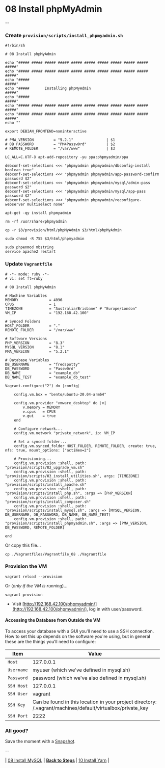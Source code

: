 # 08 Install phpMyAdmin

--

### Create `provision/scripts/install_phpmyadmin.sh`

```
#!/bin/sh

# 08 Install phpMyAdmin

echo "##### ##### ##### ##### ##### ##### ##### ##### ##### ##### #####"
echo "##### ##### ##### ##### ##### ##### ##### ##### ##### ##### #####"
echo "#####                                                       #####"
echo "#####       Installing phpMyAdmin                           #####"
echo "#####                                                       #####"
echo "##### ##### ##### ##### ##### ##### ##### ##### ##### ##### #####"
echo "##### ##### ##### ##### ##### ##### ##### ##### ##### ##### #####"
echo ""

export DEBIAN_FRONTEND=noninteractive

# PMA_VERSION         = "5.2.1"               | $1
# DB_PASSWORD         = "PM4Passw0rd"         | $2
# REMOTE_FOLDER       = "/var/www"            | $3

LC_ALL=C.UTF-8 apt-add-repository -yu ppa:phpmyadmin/ppa

debconf-set-selections <<< "phpmyadmin phpmyadmin/dbconfig-install boolean true"
debconf-set-selections <<< "phpmyadmin phpmyadmin/app-password-confirm password $2"
debconf-set-selections <<< "phpmyadmin phpmyadmin/mysql/admin-pass password $2"
debconf-set-selections <<< "phpmyadmin phpmyadmin/mysql/app-pass password $2"
debconf-set-selections <<< "phpmyadmin phpmyadmin/reconfigure-webserver multiselect none"

apt-get -qy install phpmyadmin

rm -rf /usr/share/phpmyadmin

cp -r $3/provision/html/phpMyAdmin $3/html/phpMyAdmin

sudo chmod -R 755 $3/html/phpmyadmin

sudo phpenmod mbstring
service apache2 restart
```

### Update `Vagrantfile`

```
# -*- mode: ruby -*-
# vi: set ft=ruby

# 08 Install phpMyAdmin

# Machine Variables
MEMORY              = 4096
CPUS                = 1
TIMEZONE            = "Australia/Brisbane" # "Europe/London"
VM_IP               = "192.168.42.100"

# Synced Folders
HOST_FOLDER         = "."
REMOTE_FOLDER       = "/var/www"

# Software Versions
PHP_VERSION         = "8.3"
MYSQL_VERSION       = "8.1"
PMA_VERSION         = "5.2.1"

# Database Variables
DB_USERNAME         = "fredspotty"
DB_PASSWORD         = "Passw0rd"
DB_NAME             = "example_db"
DB_NAME_TEST        = "example_db_test"

Vagrant.configure("2") do |config|

	config.vm.box = "bento/ubuntu-20.04-arm64"

	config.vm.provider "vmware_desktop" do |v|
		v.memory = MEMORY
		v.cpus   = CPUS
		v.gui    = true
	end

	# Configure network...
	config.vm.network "private_network", ip: VM_IP

	# Set a synced folder...
	config.vm.synced_folder HOST_FOLDER, REMOTE_FOLDER, create: true, nfs: true, mount_options: ["actimeo=2"]

	# Provisioning...
	config.vm.provision :shell, path: "provision/scripts/02_upgrade_vm.sh"
	config.vm.provision :shell, path: "provision/scripts/03_install_utilities.sh", args: [TIMEZONE]
	config.vm.provision :shell, path: "provision/scripts/install_apache.sh"
	config.vm.provision :shell, path: "provision/scripts/install_php.sh", :args => [PHP_VERSION]
	config.vm.provision :shell, path: "provision/scripts/install_composer.sh"
	config.vm.provision :shell, path: "provision/scripts/install_mysql.sh", :args => [MYSQL_VERSION, DB_USERNAME, DB_PASSWORD, DB_NAME, DB_NAME_TEST]
	config.vm.provision :shell, path: "provision/scripts/install_phpmyadmin.sh", :args => [PMA_VERSION, DB_PASSWORD, REMOTE_FOLDER]

end
```

Or copy this file...

```
cp ./Vagrantfiles/Vagrantfile_08 ./Vagrantfile
```

### Provision the VM

```
vagrant reload --provision
```

Or (*only if the VM is running*)...

```
vagrant provision
```

* Visit [http://192.168.42.100/phpmyadmin/](http://192.168.42.100/phpmyadmin/), log in with user/password.

#### Accessing the Database from Outside the VM

To access your database with a GUI you'll need to use a SSH connection. How to set this up depends on the software you're using, but in general these are the things you'll need to configure:

Item | Value
---- | -----
`Host` | 127.0.0.1
`Username` | myuser (which we've defined in mysql.sh)
`Password` | password (which we've also defined in mysql.sh)
`SSH Host` | 127.0.0.1
`SSH User` | vagrant
`SSH Key` | Can be found in this location in your project directory: /.vagrant/machines/default/virtualbox/private_key
`SSH Port` | 2222

### All good?

Save the moment with a [Snapshot](./Snapshots.md).

--

| [08 Install MySQL](./08_Install_MySQL.md)
| [**Back to Steps**](../README.md)
| [10 Install Yarn](./10_Install_Yarn.md)
|
